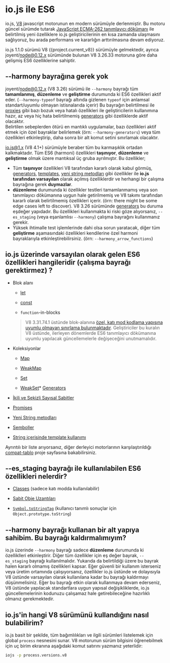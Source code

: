 # io.js ile ES6

io.js, [V8](https://code.google.com/p/v8/) javascript motorunun en modern sürümüyle derlenmiştir. Bu motoru güncel sürümde tutarak [JavaScript ECMA-262 tanımlayıcı dökümanı](http://www.ecma-international.org/publications/standards/Ecma-262.htm) ile belirtilmiş yeni özelliklere io.js geliştiricilerinin en kısa zamanda ulaşmasını sağlıyoruz, bu arada performans ve kararlığın arttırılmasına devam ediyoruz.

io.js 1.1.0 sürümü V8 {{project.current_v8}} sürümüyle gelmektedir, ayrıca joyent/node@0.12.x sürümünde bulunan V8 3.26.33 motoruna göre daha gelişmiş ES6 özelliklerine sahiptir.

## --harmony bayrağına gerek yok

joyent/node@0.12.x (V8 3.26) sürümü ile `--harmony` bayrağı tüm **tamamlanmış**, **düzenleme** ve **geliştirme** durumunda ki ES6 özellikleri aktif eder. (`--harmony-typeof` bayrağı altında gizlenen `typeof` için anlamsal standart/uyumlu olmayan istisnalarıda içerir) 
Bu bayrağın belirtilmesi ile [proxies](https://developer.mozilla.org/en-US/docs/Web/JavaScript/Reference/Global_Objects/Proxy) gibi  bazı bozuk veya hatalı özellikleri ile geliştiricilerin kullanımına hazır, az veya hiç hata belirtilmemiş [generators](https://developer.mozilla.org/en-US/docs/Web/JavaScript/Reference/Statements/function*) gibi özelliklerde aktif olacaktır.  
Belirtilen sebeplerden ötürü en mantıklı uygulamalar, bazı özellikleri aktif etmek için özel bayraklar belirlemek (örn: `--harmony-generators`) veya tüm özellikleri etkinleştirip, daha sonra bir alt komut setini sınırlamak olacaktır.

io.js@1.x (V8 4.1+) sürümüyle beraber tüm bu karmaşıklık ortadan kalkmaktadır. Tüm ES6 (harmoni) özellikleri **taşınıyor**, **düzenleme** ve **geliştirme** olmak üzere mantıksal üç gruba ayrılmıştır. Bu özellikler;

*   Tüm **taşınıyor** özellikleri V8 tarafından kararlı olarak kabul görmüş, [generators](https://developer.mozilla.org/en-US/docs/Web/JavaScript/Reference/Statements/function*), [templates](https://developer.mozilla.org/en-US/docs/Web/JavaScript/Reference/template_strings), [yeni string metodları](https://developer.mozilla.org/en-US/docs/Web/JavaScript/New_in_JavaScript/ECMAScript_6_support_in_Mozilla#Additions_to_the_String_object) gibi özellikler ile **io.js tarafından varsayılan** olarak açılmış özelliklerdir ve herhangi bir çalışma bayrağına gerek **duymazlar**.
*   **düzenleme** durumunda ki özellikler testleri tamamlanmamış veya son tanımlayıcı dökümanına uygun hale getirilmemiş ve V8 takımı tarafından kararlı olarak belirtilmemiş özellikleri içerir. (örn: there might be some edge cases left to discover). V8 3.26 sürümünde [generators](https://developer.mozilla.org/en-US/docs/Web/JavaScript/Reference/Statements/function*) bu duruma eşdeğer yapıdadır. Bu özellikleri kullanmakta ki riski göze alıyorsanız, `--es_staging` (veya eşanlamlısı `--harmony`) çalışma bayrağını kullanmanız gerekir.
*   Yüksek ihtimalle test işlemlerinde dahi olsa sorun yaratacak, diğer tüm **geliştirme** aşamasındaki özellikleri kendilerine özel harmoni bayraklarıyla etkinleştirebilirsiniz. (örn: `--harmony_arrow_functions`)

## io.js üzerinde varsayılan olarak gelen ES6 özellikleri hangileridir (çalışma bayrağı gerektirmez) ?


*   Blok alanı

    *   [let](https://developer.mozilla.org/en-US/docs/Web/JavaScript/Reference/Statements/let)

    *   [const](https://developer.mozilla.org/en-US/docs/Web/JavaScript/Reference/Statements/const)

    *   `function`-in-blocks

    >V8 3.31.74.1 üstünde blok-alanına [özel, katı mod kodlama yapısına uyumlu olmayan sınırlama bulunmaktadır](https://groups.google.com/forum/#!topic/v8-users/3UXNCkAU8Es). Geliştiriciler bu kuralın V8 üstünde, ilerleyen dönemlerde ES6 tanımlayıcı dökümanına uyumlu yapılacak güncellemelerle değişeceğini unutmamalıdır.

*   Koleksiyonlar

    *   [Map](https://developer.mozilla.org/en-US/docs/Web/JavaScript/Reference/Global_Objects/Map)

    *   [WeakMap](https://developer.mozilla.org/en-US/docs/Web/JavaScript/Reference/Global_Objects/WeakMap)

    *   [Set](https://developer.mozilla.org/en-US/docs/Web/JavaScript/Reference/Global_Objects/Set)

    *   [WeakSet](https://developer.mozilla.org/en-US/docs/Web/JavaScript/Reference/Global_Objects/WeakSet)*   [Generators](https://developer.mozilla.org/en-US/docs/Web/JavaScript/Reference/Statements/function*)

*   [İkili ve Sekizli Sayısal Sabitler](https://developer.mozilla.org/en-US/docs/Web/JavaScript/Reference/Lexical_grammar#Numeric_literals)

*   [Promises](https://developer.mozilla.org/en-US/docs/Web/JavaScript/Reference/Global_Objects/Promise)

*   [Yeni String metodları](https://developer.mozilla.org/en-US/docs/Web/JavaScript/New_in_JavaScript/ECMAScript_6_support_in_Mozilla#Additions_to_the_String_object)

*   [Semboller](https://developer.mozilla.org/en-US/docs/Web/JavaScript/Reference/Global_Objects/Symbol)

*   [String içerisinde template kullanımı](https://developer.mozilla.org/en-US/docs/Web/JavaScript/Reference/template_strings)

Ayrıntılı bir liste arıyorsanız, diğer derleyici motorlarının karşılaştırıldığı [compat-tablo](https://kangax.github.io/compat-table/es6/) proje sayfasına bakabilirsiniz. 

## --es_staging bayrağı ile kullanılabilen ES6 özellikleri nelerdir?

*   [Classes](https://github.com/lukehoban/es6features#classes) (sadece katı modda kullanılabilir)
*   [Sabit Obje Uzantıları](https://github.com/lukehoban/es6features#enhanced-object-literals)

*   [`Symbol.toStringTag`](https://developer.mozilla.org/en-US/docs/Web/JavaScript/Reference/Global_Objects/Symbol) (kullanıcı tanımlı sonuçlar için `Object.prototype.toString`)

## --harmony bayrağı kullanan bir alt yapıya sahibim. Bu bayrağı kaldırmalımıyım?

io.js üzerinde `--harmony` bayrağı sadece **düzenleme** durumunda ki özelliklleri etkinleştirir. Diğer tüm özellikler için eş değer bayrak, `--es_staging` bayrağı kullanılmalıdır. Yukarıda da belirtildiği üzere bu bayrak halen kararlı olmamış özellikleri kapsar. Eğer güvenli bir kullanım isterseniz veya üretim ortamında çalışıyorsanız, özellikler io.js üstünde ve dolayısıyla V8 üstünde varsayılan olarak kullanılana kadar bu bayrağı kaldırmayı düşünmelisiniz. Eğer bu bayrağı etkin olarak kullanmaya devam ederseniz, V8 üstünde yapılacak standartlara uygun yapısal değişikliklerde, io.js güncellemelerinin kodunuzu çalışamaz hale getirebileceğine hazırlıklı olmanız gerekmektedir.      
 
## io.js'in hangi V8 sürümünü kullandığını nasıl bulabilirim?

io.js basit bir şekilde, tüm bağımlılıkları ve ilgili sürümleri listelemek için global `process` nesnesini sunar. V8 motorunun sürüm bilgisini öğrenebilmek için uç birim ekranına aşağıdaki komut satırını yazmanız yeterlidir:

```sh
iojs -p process.versions.v8
```
